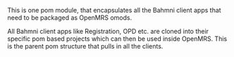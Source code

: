 
This is one pom module, that encapsulates all the Bahmni client apps
that need to be packaged as OpenMRS omods.

All Bahmni client apps like Registration, OPD etc. are cloned into their
specific pom based projects which can then be used inside OpenMRS. This
is the parent pom structure that pulls in all the clients. 

